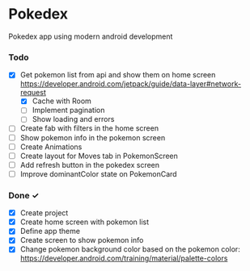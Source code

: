 # Pokedex
Pokedex app using modern android development

### Todo
- [x] Get pokemon list from api and show them on home screen  https://developer.android.com/jetpack/guide/data-layer#network-request
    - [x] Cache with Room
    - [ ] Implement pagination
    - [ ] Show loading and errors
- [ ] Create fab with filters in the home screen  
- [ ] Show pokemon info in the pokemon screen  
- [ ] Create Animations
- [ ] Create layout for Moves tab in PokemonScreen
- [ ] Add refresh button in the pokedex screen
- [ ] Improve dominantColor state on PokemonCard

### Done ✓
- [x] Create project
- [x] Create home screen with pokemon list
- [x] Define app theme 
- [x] Create screen to show pokemon info
- [x] Change pokemon background color based on the pokemon color: https://developer.android.com/training/material/palette-colors